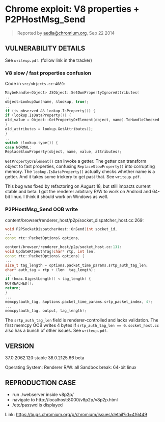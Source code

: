 # Chrome exploit: V8 properties + P2PHostMsg_Send

> Reported by aedla@chromium.org, Sep 22 2014

## VULNERABILITY DETAILS

See `writeup.pdf`. (follow link in the tracker)

### V8 slow / fast properties confusion

Code in `src/objects.cc:4089`:
``` cpp
MaybeHandle<Object> JSObject::SetOwnPropertyIgnoreAttributes(
..
object­>LookupOwn(name, &lookup, true);
..
if (is_observed && lookup.IsProperty()) {
if (lookup.IsDataProperty()) {
old_value = Object::GetPropertyOrElement(object, name).ToHandleChecked();
}
old_attributes = lookup.GetAttributes();
}
..
switch (lookup.type()) {
case NORMAL:
ReplaceSlowProperty(object, name, value, attributes);
```

`GetPropertyOrElement()` can invoke a getter. The getter can transform object to fast properties, confusing `ReplaceSlowProperty()` into corrupting memory. The `lookup.IsDataProperty()` actually checks whether name is a getter. And it takes some trickery to get past that. See `writeup.pdf`.

This bug was fixed by refactoring on August 18, but still impacts current stable and beta. I got the renderer arbitrary R/W to work on Android and 64-bit linux. I think it should work on Windows as well.

### P2PHostMsg_Send OOB write

content/browser/renderer_host/p2p/socket_dispatcher_host.cc:269:
``` cpp
void P2PSocketDispatcherHost::OnSend(int socket_id,
...
const rtc::PacketOptions& options,

content/browser/renderer_host/p2p/socket_host.cc:131:
void UpdateRtpAuthTag(char* rtp, int len,
const rtc::PacketOptions& options) {
...
size_t tag_length = options.packet_time_params.srtp_auth_tag_len;
char* auth_tag = rtp + (len ­ tag_length);
...
if (hmac.DigestLength() < tag_length) {
NOTREACHED();
return;
}
...
memcpy(auth_tag, &options.packet_time_params.srtp_packet_index, 4);
...
memcpy(auth_tag, output, tag_length);
```

The `srtp_auth_tag_len` field is renderer-controlled and lacks validation. The first memcpy OOB writes 4 bytes if `srtp_auth_tag_len == 0`. `socket_host.cc` also has a bunch of other issues. See `writeup.pdf`.

## VERSION

37.0.2062.120 stable
38.0.2125.66 beta

Operating System:
Renderer R/W: all
Sandbox break: 64-bit linux

## REPRODUCTION CASE

- run ./webserver inside v8p2p/
- navigate to http://localhost:8000/v8p2p/v8p2p.html
- /etc/passwd is displayed

Link: https://bugs.chromium.org/p/chromium/issues/detail?id=416449
